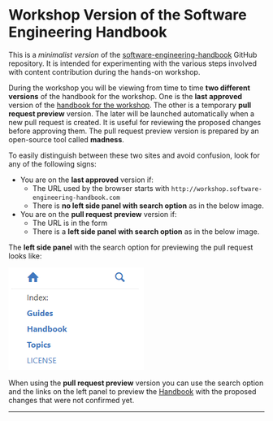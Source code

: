 # Workshop Version of the Software Engineering Handbook

This is a *minimalist version* of the [software-engineering-handbook][1] GitHub repository.
It is intended for experimenting with the various steps involved with content contribution during 
the hands-on workshop.

During the workshop you will be viewing from time to time **two different versions** of the handbook 
for the workshop. One is the **last approved** version of the [handbook for the workshop][2]. The 
other is a temporary **pull request preview** version. The later will be launched automatically when 
a new pull request is created. It is useful for reviewing the proposed changes before approving 
them. The pull request preview version is prepared by an open-source tool called **madness**.

To easily distinguish between these two sites and avoid confusion, look for any of the following 
signs:

- You are on the **last approved** version if:
    - The URL used by the browser starts with `http://workshop.software-engineering-handbook.com`
    - There is **no left side panel with search option** as in the below image.
- You are on the **pull request preview** version if:
    - The URL is in the form 
    - There is a **left side panel with search option** as in the below image.

The **left side panel** with the search option for previewing the pull request looks like:

![madness side panel example](/images/madness-side-panel.png)

When using the **pull request preview** version you can use the search option and the links on the 
left panel to preview the [Handbook](/Handbook) with the proposed changes that were not confirmed
yet.

---

[1]: https://github.com/uribench/software-engineering-handbook
[2]: https://github.com/uribench/handbook-workshop